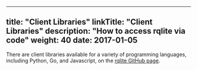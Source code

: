 
---
title: "Client Libraries"
linkTitle: "Client Libraries"
description: "How to access rqlite via code"
weight: 40
date: 2017-01-05
---
There are client libraries available for a variety of programming languages, including Python, Go, and Javascript, on the [rqlite GitHub page](https://github.com/rqlite).
